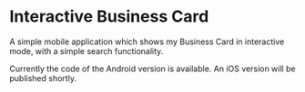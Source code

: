 # Interactive Business Card
A simple mobile application which shows my Business Card in interactive mode, with a simple search functionality.

Currently the code of the Android version is available. An iOS version will be published shortly.

